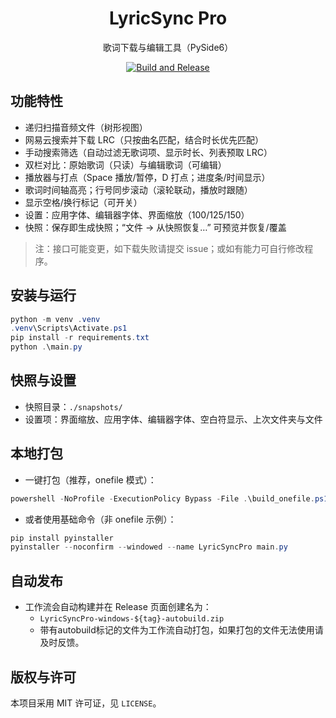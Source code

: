 <div align="center">

# LyricSync Pro

歌词下载与编辑工具（PySide6）

[![Build and Release](https://github.com/BiliBili-XiaYun/lyricsync-pro/actions/workflows/release.yml/badge.svg)](https://github.com/BiliBili-XiaYun/lyricsync-pro/actions)

</div>

## 功能特性

- 递归扫描音频文件（树形视图）
- 网易云搜索并下载 LRC（只按曲名匹配，结合时长优先匹配）
- 手动搜索筛选（自动过滤无歌词项、显示时长、列表预取 LRC）
- 双栏对比：原始歌词（只读）与编辑歌词（可编辑）
- 播放器与打点（Space 播放/暂停，D 打点；进度条/时间显示）
- 歌词时间轴高亮；行号同步滚动（滚轮联动，播放时跟随）
- 显示空格/换行标记（可开关）
- 设置：应用字体、编辑器字体、界面缩放（100/125/150）
- 快照：保存即生成快照；“文件 → 从快照恢复…” 可预览并恢复/覆盖

> 注：接口可能变更，如下载失败请提交 issue；或如有能力可自行修改程序。
## 安装与运行

```powershell
python -m venv .venv
.venv\Scripts\Activate.ps1
pip install -r requirements.txt
python .\main.py
```

## 快照与设置

- 快照目录：`./snapshots/`
- 设置项：界面缩放、应用字体、编辑器字体、空白符显示、上次文件夹与文件

## 本地打包

- 一键打包（推荐，onefile 模式）：
```powershell
powershell -NoProfile -ExecutionPolicy Bypass -File .\build_onefile.ps1
```

- 或者使用基础命令（非 onefile 示例）：
```powershell
pip install pyinstaller
pyinstaller --noconfirm --windowed --name LyricSyncPro main.py
```

## 自动发布

- 工作流会自动构建并在 Release 页面创建名为：
  - `LyricSyncPro-windows-${tag}-autobuild.zip`
  - 带有autobuild标记的文件为工作流自动打包，如果打包的文件无法使用请及时反馈。

## 版权与许可

本项目采用 MIT 许可证，见 `LICENSE`。
